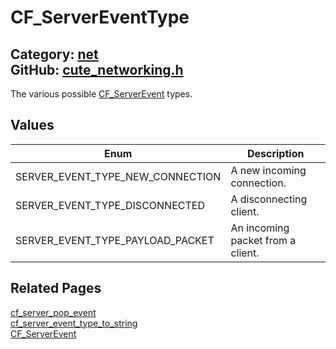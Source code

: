 [//]: # (This file is automatically generated by Cute Framework's docs parser.)
[//]: # (Do not edit this file by hand!)
[//]: # (See: https://github.com/RandyGaul/cute_framework/blob/master/samples/docs_parser.cpp)
[](../header.md ':include')

# CF_ServerEventType

Category: [net](/api_reference?id=net)  
GitHub: [cute_networking.h](https://github.com/RandyGaul/cute_framework/blob/master/include/cute_networking.h)  
---

The various possible [CF_ServerEvent](/net/cf_serverevent.md) types.

## Values

Enum | Description
--- | ---
SERVER_EVENT_TYPE_NEW_CONNECTION | A new incoming connection.
SERVER_EVENT_TYPE_DISCONNECTED | A disconnecting client.
SERVER_EVENT_TYPE_PAYLOAD_PACKET | An incoming packet from a client.

## Related Pages

[cf_server_pop_event](/net/cf_server_pop_event.md)  
[cf_server_event_type_to_string](/net/cf_server_event_type_to_string.md)  
[CF_ServerEvent](/net/cf_serverevent.md)  
